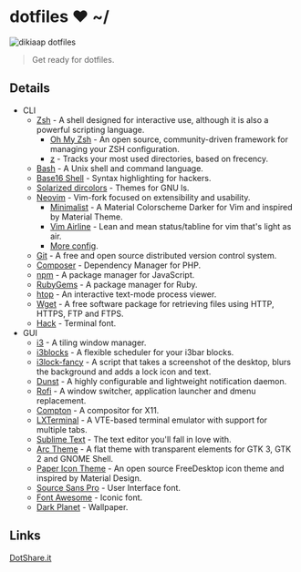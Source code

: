 # dotfiles ❤ ~/

![dikiaap dotfiles](http://dotshare.it/public/images/uploads/1398.png)
>   Get ready for dotfiles.


## Details

- CLI
    - [Zsh](http://www.zsh.org) - A shell designed for interactive use, although it is also a powerful scripting language.
        - [Oh My Zsh](https://github.com/robbyrussell/oh-my-zsh) - An open source, community-driven framework for managing your ZSH configuration.
        - [z](https://github.com/rupa/z) - Tracks your most used directories, based on frecency.
    - [Bash](https://www.gnu.org/software/bash/) - A Unix shell and command language.
    - [Base16 Shell](https://github.com/chriskempson/base16-shell) - Syntax highlighting for hackers.
    - [Solarized dircolors](https://github.com/seebi/dircolors-solarized) - Themes for GNU ls.
    - [Neovim](https://github.com/neovim/neovim) - Vim-fork focused on extensibility and usability.
        - [Minimalist](https://github.com/dikiaap/minimalist) - A Material Colorscheme Darker for Vim and inspired by Material Theme.
        - [Vim Airline](https://github.com/vim-airline/vim-airline) - Lean and mean status/tabline for vim that's light as air.
        - [More config](https://github.com/dikiaap/dotfiles/blob/master/.vimrc).
    - [Git](https://git-scm.com) - A free and open source distributed version control system.
    - [Composer](https://github.com/composer/composer) - Dependency Manager for PHP.
    - [npm](https://github.com/npm/npm) - A package manager for JavaScript.
    - [RubyGems](https://github.com/rubygems/rubygems) - A package manager for Ruby.
    - [htop](https://github.com/hishamhm/htop) - An interactive text-mode process viewer.
    - [Wget](https://www.gnu.org/software/wget/) - A free software package for retrieving files using HTTP, HTTPS, FTP and FTPS.
    - [Hack](https://sourcefoundry.org/hack/) - Terminal font.
- GUI
    - [i3](https://github.com/i3/i3) - A tiling window manager.
    - [i3blocks](https://github.com/vivien/i3blocks) - A flexible scheduler for your i3bar blocks.
    - [i3lock-fancy](https://github.com/meskarune/i3lock-fancy) - A script that takes a screenshot of the desktop, blurs the background and adds a lock icon and text.
    - [Dunst](https://github.com/dunst-project/dunst) - A highly configurable and lightweight notification daemon.
    - [Rofi](https://github.com/DaveDavenport/rofi) - A window switcher, application launcher and dmenu replacement.
    - [Compton](https://github.com/chjj/compton) - A compositor for X11.
    - [LXTerminal](https://github.com/lxde/lxterminal) - A VTE-based terminal emulator with support for multiple tabs.
    - [Sublime Text](https://www.sublimetext.com) - The text editor you'll fall in love with.
    - [Arc Theme](https://github.com/horst3180/arc-theme) - A flat theme with transparent elements for GTK 3, GTK 2 and GNOME Shell.
    - [Paper Icon Theme](https://github.com/snwh/paper-icon-theme) - An open source FreeDesktop icon theme and inspired by Material Design.
    - [Source Sans Pro](https://github.com/adobe-fonts/source-sans-pro) - User Interface font.
    - [Font Awesome](https://github.com/FortAwesome/Font-Awesome) - Iconic font.
    - [Dark Planet](https://www.opendesktop.org/p/1163924/) - Wallpaper.


## Links

[DotShare.it](http://dotshare.it/~dikiaap/)
